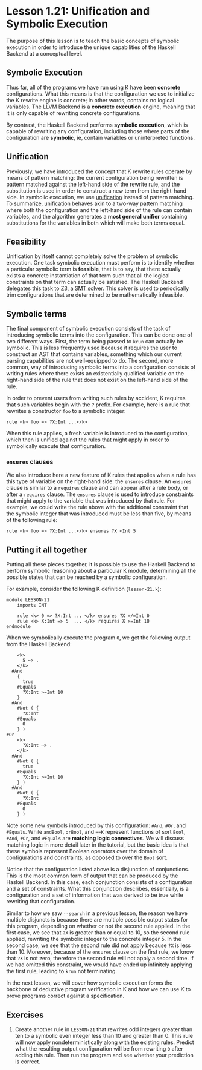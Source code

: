 # Lesson 1.21: Unification and Symbolic Execution

The purpose of this lesson is to teach the basic concepts of symbolic execution
in order to introduce the unique capabilities of the Haskell Backend at a
conceptual level.

## Symbolic Execution

Thus far, all of the programs we have run using K have been **concrete**
configurations. What this means is that the configuration we use to initialize
the K rewrite engine is concrete; in other words, contains no logical
variables. The LLVM Backend is a **concrete execution** engine, meaning that
it is only capable of rewriting concrete configurations.

By contrast, the Haskell Backend performs **symbolic execution**, which is
capable of rewriting any configuration, including those where parts of the
configuration are **symbolic**, ie, contain variables or uninterpreted
functions.

## Unification

Previously, we have introduced the concept that K rewrite rules operate by 
means of pattern matching: the current configuration being rewritten is pattern
matched against the left-hand side of the rewrite rule, and the substitution
is used in order to construct a new term from the right-hand side. In symbolic
execution, we use
[unification](https://en.wikipedia.org/wiki/Unification_%28computer_science%29)
instead of pattern matching. To summarize, unification behaves akin to a
two-way pattern matching where both the configuration and the left-hand side
of the rule can contain variables, and the algorithm generates a
**most general unifier** containing substitutions for the variables in both
which will make both terms equal.

## Feasibility

Unification by itself cannot completely solve the problem of symbolic
execution. One task symbolic execution must perform is to identify whether
a particular symbolic term is **feasible**, that is to say, that there actually
exists a concrete instantiation of that term such that all the logical
constraints on that term can actually be satisfied. The Haskell Backend
delegates this task to [Z3](https://github.com/Z3Prover/z3), a 
[SMT solver](https://en.wikipedia.org/wiki/Satisfiability_modulo_theories).
This solver is used to periodically trim configurations that are determined
to be mathematically infeasible.

## Symbolic terms

The final component of symbolic execution consists of the task of introducing
symbolic terms into the configuration. This can be done one of two different
ways. First, the term being passed to `krun` can actually be symbolic. This
is less frequently used because it requires the user to construct an AST
that contains variables, something which our current parsing capabilities are
not well-equipped to do. The second, more common, way of introducing symbolic
terms into a configuration consists of writing rules where there exists an
existentially qualified variable on the right-hand side of the rule that does
not exist on the left-hand side of the rule.

In order to prevent users from writing such rules by accident, K requires
that such variables begin with the `?` prefix. For example, here is a rule
that rewrites a constructor `foo` to a symbolic integer:

```
rule <k> foo => ?X:Int ...</k>
```

When this rule applies, a fresh variable is introduced to the configuration, which
then is unified against the rules that might apply in order to symbolically
execute that configuration.

### `ensures` clauses

We also introduce here a new feature of K rules that applies when a rule
has this type of variable on the right-hand side: the `ensures` clause.
An `ensures` clause is similar to a `requires` clause and can appear after
a rule body, or after a `requires` clause. The `ensures` clause is used to
introduce constraints that might apply to the variable that was introduced by
that rule. For example, we could write the rule above with the additional
constraint that the symbolic integer that was introduced must be less than
five, by means of the following rule:

```
rule <k> foo => ?X:Int ...</k> ensures ?X <Int 5
```

## Putting it all together

Putting all these pieces together, it is possible to use the Haskell Backend
to perform symbolic reasoning about a particular K module, determining all the
possible states that can be reached by a symbolic configuration.

For example, consider the following K definition (`lesson-21.k`):

```k
module LESSON-21
    imports INT

    rule <k> 0 => ?X:Int ... </k> ensures ?X =/=Int 0
    rule <k> X:Int => 5  ... </k> requires X >=Int 10
endmodule
```

When we symbolically execute the program `0`, we get the following output
from the Haskell Backend:

```
    <k>
      5 ~> .
    </k>
  #And
    {
      true
    #Equals
      ?X:Int >=Int 10
    }
  #And
    #Not ( {
      ?X:Int
    #Equals
      0
    } )
#Or
    <k>
      ?X:Int ~> .
    </k>
  #And
    #Not ( {
      true
    #Equals
      ?X:Int >=Int 10
    } )
  #And
    #Not ( {
      ?X:Int
    #Equals
      0
    } )
```

Note some new symbols introduced by this configuration: `#And`, `#Or`, and
`#Equals`. While `andBool`, `orBool`, and `==K` represent functions of sort
`Bool`, `#And`, `#Or`, and `#Equals` are **matching logic connectives**. We
will discuss matching logic in more detail later in the tutorial, but the basic
idea is that these symbols represent Boolean operators over the domain of
configurations and constraints, as opposed to over the `Bool` sort.

Notice that the configuration listed above is a disjunction of conjunctions.
This is the most common form of output that can be produced by the Haskell
Backend. In this case, each conjunction consists of a configuration and a set
of constraints. What this conjunction describes, essentially, is a
configuration and a set of information that was derived to be true while
rewriting that configuration.

Similar to how we saw `--search` in a previous lesson, the reason we have
multiple disjuncts is because there are multiple possible output states
for this program, depending on whether or not the second rule applied. In the
first case, we see that `?X` is greater than or equal to 10, so the second rule
applied, rewriting the symbolic integer to the concrete integer 5. In the
second case, we see that the second rule did not apply because `?X` is less
than 10. Moreover, because of the `ensures` clause on the first rule, we know
that `?X` is not zero, therefore the second rule will not apply a second time.
If we had omitted this constraint, we would have ended up infinitely applying
the first rule, leading to `krun` not terminating.

In the next lesson, we will cover how symbolic execution forms the backbone
of deductive program verification in K and how we can use K to prove programs
correct against a specification.

## Exercises

1. Create another rule in `LESSON-21` that rewrites odd integers greater than
ten to a symbolic even integer less than 10 and greater than 0. This rule will
now apply nondeterministically along with the existing rules. Predict what the
resulting output configuration will be from rewriting `0` after adding this
rule. Then run the program and see whether your prediction is correct.
